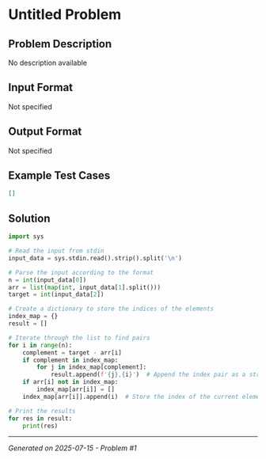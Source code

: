 # Untitled Problem

## Problem Description
No description available

## Input Format
Not specified

## Output Format
Not specified

## Example Test Cases
```json
[]
```

## Solution
```python
import sys

# Read the input from stdin
input_data = sys.stdin.read().strip().split('\n')

# Parse the input according to the format
n = int(input_data[0])
arr = list(map(int, input_data[1].split()))
target = int(input_data[2])

# Create a dictionary to store the indices of the elements
index_map = {}
result = []

# Iterate through the list to find pairs
for i in range(n):
    complement = target - arr[i]
    if complement in index_map:
        for j in index_map[complement]:
            result.append(f'{j},{i}')  # Append the index pair as a string
    if arr[i] not in index_map:
        index_map[arr[i]] = []
    index_map[arr[i]].append(i)  # Store the index of the current element

# Print the results
for res in result:
    print(res)
```

---
*Generated on 2025-07-15 - Problem #1*